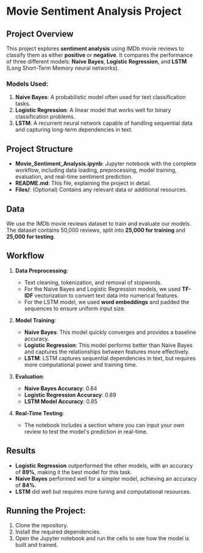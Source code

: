 # Movie Sentiment Analysis Project

## Project Overview

This project explores **sentiment analysis** using IMDb movie reviews to classify them as either **positive** or **negative**. It compares the performance of three different models: **Naive Bayes**, **Logistic Regression**, and **LSTM** (Long Short-Term Memory neural networks).

### Models Used:
1. **Naive Bayes**: A probabilistic model often used for text classification tasks.
2. **Logistic Regression**: A linear model that works well for binary classification problems.
3. **LSTM**: A recurrent neural network capable of handling sequential data and capturing long-term dependencies in text.

## Project Structure

- **Movie_Sentiment_Analysis.ipynb**: Jupyter notebook with the complete workflow, including data loading, preprocessing, model training, evaluation, and real-time sentiment prediction.
- **README.md**: This file, explaining the project in detail.
- **Files/**: (Optional) Contains any relevant data or additional resources.

## Data

We use the IMDb movie reviews dataset to train and evaluate our models. The dataset contains 50,000 reviews, split into **25,000 for training** and **25,000 for testing**.

## Workflow

1. **Data Preprocessing**:
   - Text cleaning, tokenization, and removal of stopwords.
   - For the Naive Bayes and Logistic Regression models, we used **TF-IDF** vectorization to convert text data into numerical features.
   - For the LSTM model, we used **word embeddings** and padded the sequences to ensure uniform input size.

2. **Model Training**:
   - **Naive Bayes**: This model quickly converges and provides a baseline accuracy.
   - **Logistic Regression**: This model performs better than Naive Bayes and captures the relationships between features more effectively.
   - **LSTM**: LSTM captures sequential dependencies in text, but requires more computational power and training time.

3. **Evaluation**:
   - **Naive Bayes Accuracy**: 0.84
   - **Logistic Regression Accuracy**: 0.89
   - **LSTM Model Accuracy**: 0.85

4. **Real-Time Testing**:
   - The notebook includes a section where you can input your own review to test the model's prediction in real-time.

## Results

- **Logistic Regression** outperformed the other models, with an accuracy of **89%**, making it the best model for this task.
- **Naive Bayes** performed well for a simpler model, achieving an accuracy of **84%**.
- **LSTM** did well but requires more tuning and computational resources.

## Running the Project:
1. Clone the repository.
2. Install the required dependencies.
3. Open the Jupyter notebook and run the cells to see how the model is built and trained.

